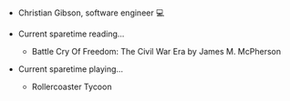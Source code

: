 - Christian Gibson, software engineer 💻
   
                    
 - Current sparetime reading...
     - Battle Cry Of Freedom: The Civil War Era by James M. McPherson

- Current sparetime playing...
     - Rollercoaster Tycoon 

<!---
Christian-Gibson/Christian-Gibson is a ✨ special ✨ repository because its `README.md` (this file) appears on your GitHub profile.
You can click the Preview link to take a look at your changes.
--->
